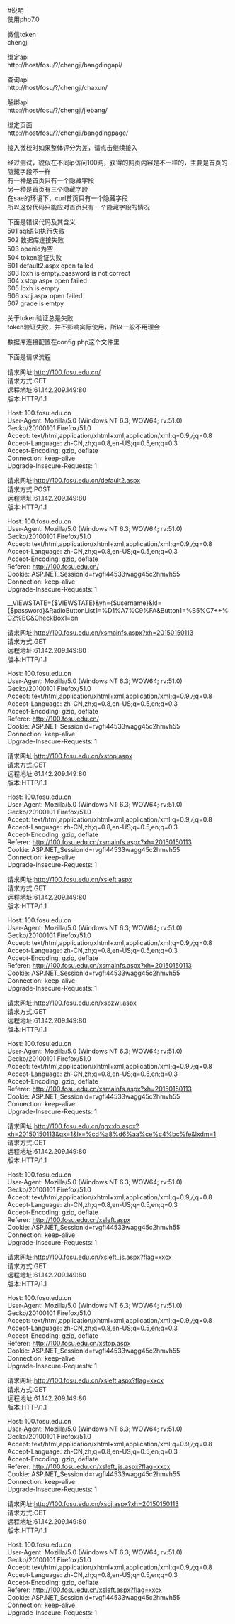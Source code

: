 #说明    
使用php7.0    

微信token    
chengji    

绑定api    
http://host/fosu/?/chengji/bangdingapi/    

查询api    
http://host/fosu/?/chengji/chaxun/    

解绑api    
http://host/fosu/?/chengji/jiebang/    

绑定页面    
http://host/fosu/?/chengji/bangdingpage/    

接入微校时如果整体评分为差，请点击继续接入    

经过测试，貌似在不同ip访问100网，获得的网页内容是不一样的，主要是首页的隐藏字段不一样    
有一种是首页只有一个隐藏字段    
另一种是首页有三个隐藏字段    
在sae的环境下，curl首页只有一个隐藏字段    
所以这份代码只能应对首页只有一个隐藏字段的情况    
    
下面是错误代码及其含义    
501    sql语句执行失败    
502    数据库连接失败    
503    openid为空    
504    token验证失败    
601    default2.aspx open failed    
603    lbxh is empty.password is not correct    
604    xstop.aspx open failed    
605    lbxh is empty    
606    xscj.aspx open failed    
607    grade is emtpy    
    
关于token验证总是失败    
token验证失败，并不影响实际使用，所以一般不用理会    
    
数据库连接配置在config.php这个文件里    
    
下面是请求流程    
    
请求网址:http://100.fosu.edu.cn/    
请求方式:GET    
远程地址:61.142.209.149:80    
版本:HTTP/1.1    
    
Host: 100.fosu.edu.cn    
User-Agent: Mozilla/5.0 (Windows NT 6.3; WOW64; rv:51.0) Gecko/20100101 Firefox/51.0    
Accept: text/html,application/xhtml+xml,application/xml;q=0.9,*/*;q=0.8    
Accept-Language: zh-CN,zh;q=0.8,en-US;q=0.5,en;q=0.3    
Accept-Encoding: gzip, deflate    
Connection: keep-alive    
Upgrade-Insecure-Requests: 1    
    
    
请求网址:http://100.fosu.edu.cn/default2.aspx    
请求方式:POST    
远程地址:61.142.209.149:80    
版本:HTTP/1.1    
    
Host: 100.fosu.edu.cn    
User-Agent: Mozilla/5.0 (Windows NT 6.3; WOW64; rv:51.0) Gecko/20100101 Firefox/51.0    
Accept: text/html,application/xhtml+xml,application/xml;q=0.9,*/*;q=0.8    
Accept-Language: zh-CN,zh;q=0.8,en-US;q=0.5,en;q=0.3    
Accept-Encoding: gzip, deflate    
Referer: http://100.fosu.edu.cn/    
Cookie: ASP.NET_SessionId=rvgfi44533wagg45c2hmvh55    
Connection: keep-alive    
Upgrade-Insecure-Requests: 1    
    
__VIEWSTATE={$VIEWSTATE}&yh={$username}&kl={$password}&RadioButtonList1=%D1%A7%C9%FA&Button1=%B5%C7++%C2%BC&CheckBox1=on    
    
    
请求网址:http://100.fosu.edu.cn/xsmainfs.aspx?xh=20150150113    
请求方式:GET    
远程地址:61.142.209.149:80    
版本:HTTP/1.1    
    
Host: 100.fosu.edu.cn    
User-Agent: Mozilla/5.0 (Windows NT 6.3; WOW64; rv:51.0) Gecko/20100101 Firefox/51.0    
Accept: text/html,application/xhtml+xml,application/xml;q=0.9,*/*;q=0.8    
Accept-Language: zh-CN,zh;q=0.8,en-US;q=0.5,en;q=0.3    
Accept-Encoding: gzip, deflate    
Referer: http://100.fosu.edu.cn/    
Cookie: ASP.NET_SessionId=rvgfi44533wagg45c2hmvh55    
Connection: keep-alive    
Upgrade-Insecure-Requests: 1    
    
    
请求网址:http://100.fosu.edu.cn/xstop.aspx    
请求方式:GET    
远程地址:61.142.209.149:80    
版本:HTTP/1.1    
    
Host: 100.fosu.edu.cn    
User-Agent: Mozilla/5.0 (Windows NT 6.3; WOW64; rv:51.0) Gecko/20100101 Firefox/51.0    
Accept: text/html,application/xhtml+xml,application/xml;q=0.9,*/*;q=0.8    
Accept-Language: zh-CN,zh;q=0.8,en-US;q=0.5,en;q=0.3    
Accept-Encoding: gzip, deflate    
Referer: http://100.fosu.edu.cn/xsmainfs.aspx?xh=20150150113    
Cookie: ASP.NET_SessionId=rvgfi44533wagg45c2hmvh55    
Connection: keep-alive    
Upgrade-Insecure-Requests: 1    
    
    
请求网址:http://100.fosu.edu.cn/xsleft.aspx    
请求方式:GET    
远程地址:61.142.209.149:80    
版本:HTTP/1.1    
    
Host: 100.fosu.edu.cn    
User-Agent: Mozilla/5.0 (Windows NT 6.3; WOW64; rv:51.0) Gecko/20100101 Firefox/51.0    
Accept: text/html,application/xhtml+xml,application/xml;q=0.9,*/*;q=0.8    
Accept-Language: zh-CN,zh;q=0.8,en-US;q=0.5,en;q=0.3    
Accept-Encoding: gzip, deflate    
Referer: http://100.fosu.edu.cn/xsmainfs.aspx?xh=20150150113    
Cookie: ASP.NET_SessionId=rvgfi44533wagg45c2hmvh55    
Connection: keep-alive    
Upgrade-Insecure-Requests: 1    
    
    
请求网址:http://100.fosu.edu.cn/xsbzwj.aspx    
请求方式:GET    
远程地址:61.142.209.149:80    
版本:HTTP/1.1    
    
Host: 100.fosu.edu.cn    
User-Agent: Mozilla/5.0 (Windows NT 6.3; WOW64; rv:51.0) Gecko/20100101 Firefox/51.0    
Accept: text/html,application/xhtml+xml,application/xml;q=0.9,*/*;q=0.8    
Accept-Language: zh-CN,zh;q=0.8,en-US;q=0.5,en;q=0.3    
Accept-Encoding: gzip, deflate    
Referer: http://100.fosu.edu.cn/xsmainfs.aspx?xh=20150150113    
Cookie: ASP.NET_SessionId=rvgfi44533wagg45c2hmvh55    
Connection: keep-alive    
Upgrade-Insecure-Requests: 1    
    
    
请求网址:http://100.fosu.edu.cn/ggxxlb.aspx?xh=20150150113&qx=1&lx=%cd%a8%d6%aa%ce%c4%bc%fe&lxdm=1    
请求方式:GET    
远程地址:61.142.209.149:80    
版本:HTTP/1.1    
    
Host: 100.fosu.edu.cn    
User-Agent: Mozilla/5.0 (Windows NT 6.3; WOW64; rv:51.0) Gecko/20100101 Firefox/51.0    
Accept: text/html,application/xhtml+xml,application/xml;q=0.9,*/*;q=0.8    
Accept-Language: zh-CN,zh;q=0.8,en-US;q=0.5,en;q=0.3    
Accept-Encoding: gzip, deflate    
Referer: http://100.fosu.edu.cn/xsleft.aspx    
Cookie: ASP.NET_SessionId=rvgfi44533wagg45c2hmvh55    
Connection: keep-alive    
Upgrade-Insecure-Requests: 1    
    
    
请求网址:http://100.fosu.edu.cn/xsleft_js.aspx?flag=xxcx    
请求方式:GET    
远程地址:61.142.209.149:80    
版本:HTTP/1.1    
    
Host: 100.fosu.edu.cn    
User-Agent: Mozilla/5.0 (Windows NT 6.3; WOW64; rv:51.0) Gecko/20100101 Firefox/51.0    
Accept: text/html,application/xhtml+xml,application/xml;q=0.9,*/*;q=0.8    
Accept-Language: zh-CN,zh;q=0.8,en-US;q=0.5,en;q=0.3    
Accept-Encoding: gzip, deflate    
Referer: http://100.fosu.edu.cn/xstop.aspx    
Cookie: ASP.NET_SessionId=rvgfi44533wagg45c2hmvh55    
Connection: keep-alive    
Upgrade-Insecure-Requests: 1    
    
    
请求网址:http://100.fosu.edu.cn/xsleft.aspx?flag=xxcx    
请求方式:GET    
远程地址:61.142.209.149:80    
版本:HTTP/1.1    
    
Host: 100.fosu.edu.cn    
User-Agent: Mozilla/5.0 (Windows NT 6.3; WOW64; rv:51.0) Gecko/20100101 Firefox/51.0    
Accept: text/html,application/xhtml+xml,application/xml;q=0.9,*/*;q=0.8    
Accept-Language: zh-CN,zh;q=0.8,en-US;q=0.5,en;q=0.3    
Accept-Encoding: gzip, deflate    
Referer: http://100.fosu.edu.cn/xsleft_js.aspx?flag=xxcx    
Cookie: ASP.NET_SessionId=rvgfi44533wagg45c2hmvh55    
Connection: keep-alive    
Upgrade-Insecure-Requests: 1    
    
    
请求网址:http://100.fosu.edu.cn/xscj.aspx?xh=20150150113    
请求方式:GET    
远程地址:61.142.209.149:80    
版本:HTTP/1.1    
    
Host: 100.fosu.edu.cn    
User-Agent: Mozilla/5.0 (Windows NT 6.3; WOW64; rv:51.0) Gecko/20100101 Firefox/51.0    
Accept: text/html,application/xhtml+xml,application/xml;q=0.9,*/*;q=0.8    
Accept-Language: zh-CN,zh;q=0.8,en-US;q=0.5,en;q=0.3    
Accept-Encoding: gzip, deflate    
Referer: http://100.fosu.edu.cn/xsleft.aspx?flag=xxcx    
Cookie: ASP.NET_SessionId=rvgfi44533wagg45c2hmvh55    
Connection: keep-alive    
Upgrade-Insecure-Requests: 1